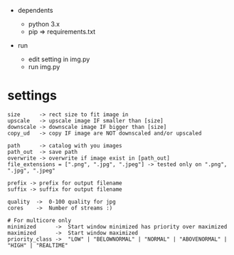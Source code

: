 - dependents
	- python 3.x
	- pip => requirements.txt

- run
	- edit setting in img.py
	- run img.py

# settings

	size      -> rect size to fit image in
	upscale   -> upscale image IF smaller than [size]
	downscale -> downscale image IF bigger than [size]
	copy_ud   -> copy IF image are NOT downscaled and/or upscaled

	path      -> catalog with you images
	path_out  -> save path
	overwrite -> overwrite if image exist in [path_out]
	file_extensions = [".png", ".jpg", ".jpeg"] -> tested only on ".png", ".jpg", ".jpeg"

	prefix -> prefix for output filename
	suffix -> suffix for output filename

	quality  ->  0-100 quality for jpg
	cores    ->  Number of streams :)

	# For multicore only
	minimized      ->  Start window minimized has priority over maximized
	maximized      ->  Start window maximized
	priority_class ->  "LOW" | "BELOWNORMAL" | "NORMAL" | "ABOVENORMAL" | "HIGH" | "REALTIME"



